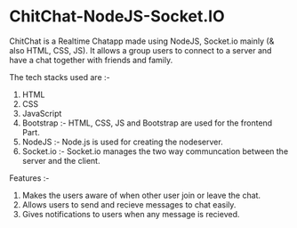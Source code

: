 # ChitChat-NodeJS-Socket.IO
ChitChat is a Realtime Chatapp made using NodeJS, Socket.io mainly (& also HTML, CSS, JS). 
It allows a group users to connect to a server and have a chat together with friends and family. 

The tech stacks used are :- 
1) HTML
2) CSS
3) JavaScript
4) Bootstrap :- HTML, CSS, JS and Bootstrap are used for the frontend Part.
5) NodeJS :- Node.js is used for creating the nodeserver. 
6) Socket.io :- Socket.io manages the two way communcation between the server and the client. 

Features :- 
1) Makes the users aware of when other user join or leave the chat. 
2) Allows users to send and recieve messages to chat easily. 
3) Gives notifications to users when any message is recieved. 


